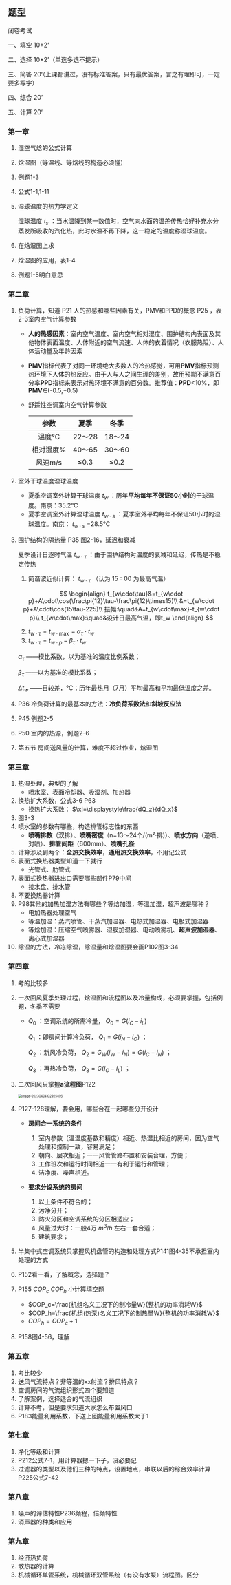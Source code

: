 ## 题型

闭卷考试

一、填空 10*2‘

二、选择 10*2’（单选多选不提示）

三、简答 20‘（上课都讲过，没有标准答案，只有最优答案，言之有理即可，一定要多写字）

四、综合 20’

五、计算 20‘

### 第一章

1. 湿空气焓的公式计算

2. 焓湿图（等温线、等焓线的构造必须懂）

3. 例题1-3

4. 公式1-1,1-11

5. 湿球温度的热力学定义

   湿球温度 $t_s$ ：当水温降到某一数值时，空气向水面的温差传热恰好补充水分蒸发所吸收的汽化热，此时水温不再下降，这一稳定的温度称湿球温度。

6. 在焓湿图上求

7. 焓湿图的应用，表1-4

8. 例题1-5明白意思

### 第二章

1. 负荷计算，知道 P21 人的热感和哪些因素有关，PMV和PPD的概念 P25 ，表2-3室内空气计算参数

   * **人的热感因素**：室内空气温度、室内空气相对湿度、围护结构内表面及其他物体表面温度、人体附近的空气流速、人体的衣着情况（衣服热阻）、人体活动量及年龄因素

   * **PMV**指标代表了对同一环境绝大多数人的冷热感觉，可用**PMV**指标预测热环境下人体的热反应。由于人与人之间生理的差别，故用预期不满意百分率**PPD**指标来表示对热环境不满意的百分数。推荐值：**PPD**<10%，即**PMV**∈(-0.5,+0.5)

   * 舒适性空调室内空气计算参数

     |   参数    |  夏季  |  冬季  |
     | :-------: | :----: | :----: |
     |   温度℃   | 22～28 | 18～24 |
     | 相对湿度% | 40～65 | 30～60 |
     |  风速m/s  |  ≤0.3  |  ≤0.2  |

2. 室外干球温度湿球温度

   * 夏季空调室外计算干球温度 $t_w$ ：历年**平均每年不保证50小时**的干球温度。南京：35.2℃
   * 夏季空调室外计算湿球温度 $t_{w\cdot s}$ ：夏季室外平均每年不保证50小时的湿球温度。南京： $t_{w\cdot s}$ =28.5℃

3. 围护结构的隔热量 P35 图2-16，延迟和衰减

   夏季设计日逐时气温 $t_{w\cdot\tau}$ ：由于围护结构对温度的衰减和延迟，传热是不稳定传热

   1. 简谐波近似计算： $t_{w\cdot\tau}$ （认为 $15:00$ 为最高气温）

   $$
   \begin{align}
   t_{w\cdot\tau}&=t_{w\cdot p}+A\cdot\cos(\frac\pi{12}\tau-\frac\pi{12}\times15)\\
   &=t_{w\cdot p}+A\cdot\cos(15\tau-225)\\
   振幅:\quad&A=t_{w\cdot\max}-t_{w\cdot p}\\
   t_{w\cdot\max}:\quad&设计日最高气温，即t_w
   \end{align}
   $$

   2.  $t_{w\cdot\tau}=t_{w\cdot\max}-\alpha_\tau\cdot t_w$ 
   3.  $t_{w\cdot\tau}=t_{w\cdot p}-\beta_\tau\cdot t_w$ 

   $\alpha_\tau$ ——模比系数，以为基准的温度比例系数；

   $\beta_\tau$ ——以为基准的模比系数；

   $\Delta t_w$ ——日较差，℃；历年最热月（7月）平均最高和平均最低温度之差。

4. P36 冷负荷计算的最基本的方法：**冷负荷系数法**和**斜坡反应法**

5. P45 例题2-5

6. P50 室内的热源，例题2-6

7. 第五节 房间送风量的计算，难度不超过作业，焓湿图

### 第三章

1. 热湿处理，典型的了解
   * 喷水室、表面冷却器、吸湿剂、加热器
2. 换热扩大系数，公式3-6 P63
   * 换热扩大系数： $\xi=\displaystyle\frac{dQ_z}{dQ_x}$
3. 图3-3
4. 喷水室的参数有哪些，构造排管标志性的东西
   * **喷嘴排数**（双排）、**喷嘴密度**（n=13～24个/(m²·排)）、**喷水方向**（逆喷、对喷）、**排管间距**（600mm）、**喷嘴孔径**
5. 计算涉及到两个：**全热交换效率**，**通用热交换效率**，不用记公式
6. 表面式换热器类型知道一下就行
   * 光管式、肋管式
7. 表面式换热器进出口需要哪些部件P79中间
   * 接水盘、排水管
8. 不要换热器计算
9. P98其他的加热加湿方法有哪些？等焓加湿，等温加湿，超声波是哪种？
   * 电加热器处理空气
   * 等温加湿：蒸汽喷管、干蒸汽加湿器、电热式加湿器、电极式加湿器
   * 等焓加湿：压缩空气喷雾器、湿膜加湿器、电动喷雾机、**超声波加湿器**、离心式加湿器
10. 除湿的方法，冷冻除湿，除湿量和焓湿图要会画P102图3-34

### 第四章

1. 考的比较多

2. 一次回风夏季处理过程，焓湿图和流程图以及冷量构成，必须要掌握，包括例题，冬季不需要

   * $Q_0$ ：空调系统的所需冷量， $Q_0=G(i_C-i_L)$ 

     $Q_1$ ：即房间计算冷负荷， $Q_1=G(i_N-i_O)$ ；

     $Q_2$ ：新风冷负荷， $Q_2=G_W(i_W-i_N)=G(i_C-i_N)$ ；

     $Q_3$ ：再热冷负荷， $Q_3=G(i_O-i_L)$ ；

3. 二次回风只掌握**a流程图**P122

   <img src="4.%E7%A9%BA%E6%B0%94%E8%B0%83%E8%8A%82%E7%B3%BB%E7%BB%9F.assets/image-20230404102925495.png" alt="image-20230404102925495" style="zoom:50%;" />

4. P127-128理解，要会用，哪些合在一起哪些分开设计

   * **房间合一系统的条件**
     1. 室内参数（温湿度基数和精度）相近、热湿比相近的房间，因为空气处理和控制一致，容易满足；
     2. 朝向、层次相近；一一风管管路布置和安装合理，方便；
     3. 工作班次和运行时间相近一一有利于运行和管理；
     4. 洁净度、噪声相近。

   * **要求分设系统的房间**
     1. 以上条件不符合的；
     2. 污净分开；
     3. 防火分区和空调系统的分区相适应；
     4. 风量过大时：一般4万 $m^3/h$ 左右一套合适；
     5. 建筑要求；

5. 半集中式空调系统只掌握风机盘管的构造和处理方式P141图4-35不承担室内处理的方式

6. P152看一看，了解概念，选择题？

7. P155 $COP_c$ $COP_h$ 小计算填空题

   * $COP_c=\frac{机组名义工况下的制冷量W}{整机的功率消耗W}$ 
   * $COP_h=\frac{机组(热泵)名义工况下的制热量W}{整机的功率消耗W}$ 
   * $COP_h=COP_c+1$

8. P158图4-56，理解

### 第五章

1. 考比较少
2. 送风气流特点？非等温的xx射流？排风特点？
3. 空调房间的气流组织形式四个要知道
4. 了解案例，选择适合的气流组织
5. 计算不考，但是要求知道大家怎么布置风口
6. P183能量利用系数，下送上回能量利用系数大于1

### 第七章

1. 净化等级和计算
2. P212公式7-1，用计算器摁一下子，没必要记
3. 过滤器的类型以及他们三种的特点，设置地点，串联以后的综合效率计算P225公式7-42

### 第八章

1. 噪声的评估特性P236频程，倍频特性
2. 消声器的种类和应用

### 第九章

1. 经济热负荷
2. 散热器的计算
3. 机械循环单管系统，机械循环双管系统（有没有水泵）流程图。区分